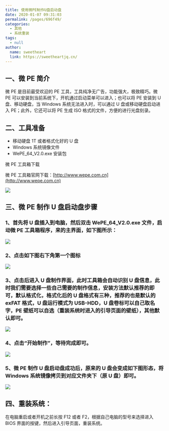 ```yaml
---
title: 使用微PE制作U盘启动盘
date: 2020-01-07 09:31:03
permalink: /pages/696f49/
categories: 
  - 其他
  - 系统重装
tags: 
  - null
author: 
  name: sweetheart
  link: https://sweetheartjq.cn/
---
```


## 一、微 PE 简介

微 PE 是目前最受欢迎的 PE 工具，工具纯净无广告，功能强大，极致精巧。微 PE 可以安装到当前系统下，开机通过启动菜单可以进入；也可以将 PE 安装到 U 盘、移动硬盘，当 Windows 系统无法进入时，可以通过 U 盘或移动硬盘启动进入 PE；此外，它还可以将 PE 生成 ISO 格式的文件，方便的进行光盘刻录。

## 二、工具准备

- 移动硬盘 1T 或者格式化好的 U 盘
- Windows 系统镜像文件
- WePE_64_V2.0.exe 安装包

微 PE 工具箱下载

微 PE 工具箱官网下载：[http://www.wepe.com.cn](http://www.wepe.com.cn)

<!-- ![](https://cdn.jsdelivr.net/gh/gujunling/PicGo-image/test/65415641156516.png) -->

<!-- ![](https://gitee.com/gujunling/pic-go-image/raw/master/test/65415641156516.png) -->

![](https://sweetheartjq.cn/images/9567e8e33bba48d0903e7fb040d22e10.png)

## 三、微 PE 制作 U 盘启动盘步骤

### 1、首先将 U 盘插入到电脑，然后双击 WePE_64_V2.0.exe 文件，启动微 PE 工具箱程序，来的主界面，如下图所示：

<!-- ![](https://cdn.jsdelivr.net/gh/gujunling/PicGo-image/test/1722264-20200107092902522-1196452309.png) -->

<!-- ![](https://gitee.com/gujunling/pic-go-image/raw/master/test/1722264-20200107092902522-1196452309.png) -->

![](https://sweetheartjq.cn/images/6956e690109c4dbeb85302e0d528c8e9.png)

### 2、点击如下图右下角第一个图标

<!-- ![](https://cdn.jsdelivr.net/gh/gujunling/PicGo-image/test/1722264-20200107092912687-922600346.png) -->

<!-- ![](https://gitee.com/gujunling/pic-go-image/raw/master/test/1722264-20200107092912687-922600346.png) -->

![](https://sweetheartjq.cn/images/203f8f299a2c4b78981290304a97000f.png)

### 3、点击后进入 U 盘制作界面，此时工具箱会自动识别 U 盘信息，此时我们需要选择一些自己需要的制作信息，安装方法默认推荐的即可，默认格式化，格式化后的 U 盘格式有三种，推荐的也是默认的 exFAT 格式，U 盘运行模式为 USB-HDD，U 盘卷标可以自己取名字，PE 壁纸可以自选（重装系统时进入的引导页面的壁纸），其他默认即可。 

<!-- ![](https://cdn.jsdelivr.net/gh/gujunling/PicGo-image/test/1722264-20200107092938805-1419792807.png) -->

<!-- ![](https://gitee.com/gujunling/pic-go-image/raw/master/test/1722264-20200107092938805-1419792807.png) -->

![](https://sweetheartjq.cn/images/5b417b69295749b783a028c727189c2a.png)

### 4、点击“开始制作”，等待完成即可。

<!-- ![](https://cdn.jsdelivr.net/gh/gujunling/PicGo-image/test/1722264-20200107092950936-417453272.png) -->

<!-- ![](https://gitee.com/gujunling/pic-go-image/raw/master/test/1722264-20200107092950936-417453272.png) -->

![](https://sweetheartjq.cn/images/0f741f89b1174ef5944e8df28c63f97c.png)

### 5、微 PE 制作 U 盘启动盘成功后，原来的 U 盘会变成如下图形态，将 Windows 系统镜像拷贝到对应文件夹下（原 U 盘）即可。

<!-- ![](https://cdn.jsdelivr.net/gh/gujunling/PicGo-image/test/1722264-20200107093200055-2068748071.png) -->

<!-- ![](https://gitee.com/gujunling/pic-go-image/raw/master/test/1722264-20200107093200055-2068748071.png) -->

![](https://sweetheartjq.cn/images/45c06ab2210a4a4db4ae81764608d35a.png)

## 四、重装系统：

在电脑重启或者开机之前长按 F12 或者 F2，根据自己电脑的型号来选择进入 BIOS 界面的按键，然后进入引导页面，重装系统。
